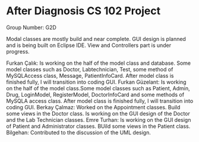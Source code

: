 # After Diagnosis CS 102 Project 
Group Number: G2D

Modal classes are mostly build and near complete. GUI design is planned and is being built on Eclipse IDE. View and Controllers part is under progress.

Furkan Çalık: Is working on the half of the model class and database. Some model classes such as Doctor, Labtechnician, Test, some method of MySQLAccess class, Message, PatientInfoCard. After model class is finished fully, I will transition into coding GUI.
Furkan Güzelant: Is working on the half of the model class.Some model classes such as Patient, Admin, Drug, LoginModel, RegisterModel, DoctorInfoCard and some methods of MySQLA access class. After model class is finished fully, I will transition into coding GUI.
Berkay Çalmaz: Worked on the Appointment classes. Build some views in the Doctor class. Is working on the GUI design of the Doctor and the Lab Technician classes.
Emre Turhan: Is working on the GUI design of Patient and Administrator classes. BUild some views in the Patient class.
Bilgehan: Contributed to the discussion of the UML design.
